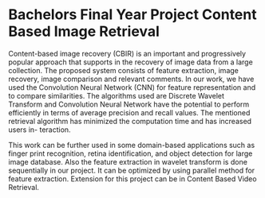 # Bachelors Final Year Project Content Based Image Retrieval

Content-based image recovery (CBIR) is an important and progressively popular approach that supports in the recovery of image data from a large collection. The proposed system consists of feature extraction, image recovery, image comparison
and relevant comments. In our work, we have used the Convolution Neural Network (CNN) for feature representation and to compare similarities. The algorithms used are Discrete Wavelet Transform and Convolution Neural Network have the potential
to perform efficiently in terms of average precision and recall values. The mentioned retrieval algorithm has minimized the computation time and has increased users in- teraction.

This work can be further used in some domain-based applications such as finger print recognition, retina identification, and object detection for large image database. Also the feature extraction in wavelet transform is done sequentially in our project. It can be optimized by using parallel method for feature extraction. Extension for this project can be in Content Based Video Retrieval.